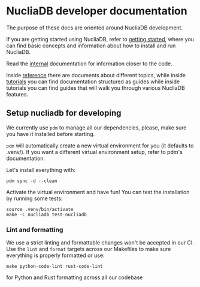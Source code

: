 # NucliaDB developer documentation

The purpose of these docs are oriented around NucliaDB development.

If you are getting started using NucliaDB, refer to [getting started](https://docs.nuclia.dev/docs/management/nucliadb/intro),
where you can find basic concepts and information about how to install
and run NucliaDB.

Read the [internal](internal) documentation for information closer to
the code.

Inside [reference](reference) there are documents about different
topics, while inside [tutorials](tutorials) you can find documentation
structured as guides while inside tutorials you can find guides that
will walk you through various NucliaDB features.


## Setup nucliadb for developing

We currently use `pdm` to manage all our dependencies, please, make sure you
have it installed before starting.

`pdm` will automatically create a new virtual environment for you (it defaults
to .venv/). If you want a different virtual environment setup, refer to pdm's
documentation.

Let's install everything with:
``` shell
pdm sync -d --clean
```

Activate the virtual environment and have fun! You can test the installation by
running some tests:
``` shell
source .venv/bin/activate
make -C nucliadb test-nucliadb
```


### Lint and formatting

We use a strict linting and formattable changes won't be accepted in our CI. Use
the `lint` and `format` targets across our Makefiles to make sure everything is
properly formatted or use:
``` shell
make python-code-lint rust-code-lint
```
for Python and Rust formatting across all our codebase
